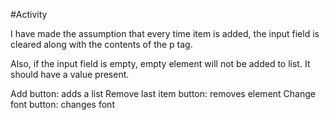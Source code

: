 #Activity

I have made the assumption that every time item is added, the input field is cleared along with the contents of the p tag.

Also, if the input field is empty, empty element will not be added to list.
It should have a value present.

Add button: adds a list
Remove last item button: removes element
Change font button: changes font